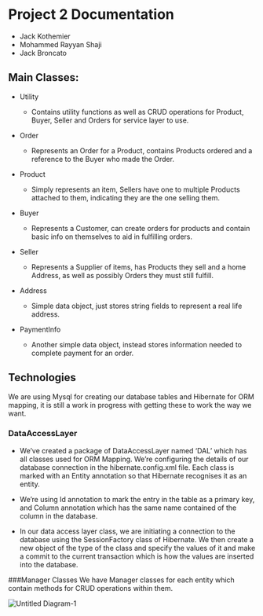 # Project 2 Documentation
- Jack Kothemier
- Mohammed Rayyan Shaji
- Jack Broncato

## Main Classes:

- Utility
  - Contains utility functions as well as CRUD operations for Product, Buyer, Seller and Orders for service layer to use.

- Order
  - Represents an Order for a Product, contains Products ordered and a reference to the Buyer who made the Order.

- Product
  - Simply represents an item, Sellers have one to multiple Products attached to them, indicating they are the one selling them.

- Buyer
  - Represents a Customer, can create orders for products and contain basic info on themselves to aid in fulfilling orders.

- Seller
  - Represents a Supplier of items, has Products they sell and a home Address, as well as possibly Orders they must still fulfill.

- Address
  - Simple data object, just stores string fields to represent a real life address.

- PaymentInfo
  - Another simple data object, instead stores information needed to complete payment for an order.

## Technologies

We are using Mysql for creating our database tables and Hibernate for ORM mapping, it is still a work in progress with getting these to work the way we want.

### DataAccessLayer

- We’ve created a package of DataAccessLayer named ‘DAL’ which has all classes used for ORM Mapping. We’re configuring the details of our database connection in the hibernate.config.xml file. Each class is marked with an Entity annotation so that Hibernate recognises it as an entity. 

- We’re using Id annotation to mark the entry in the table as a primary key, and Column annotation which has the same name contained of the column in the database. 

- In our data access layer class, we are initiating a connection to the database using the SessionFactory class of Hibernate. We then create a new object of the type of the class and specify the values of it and make a commit to the current transaction which is how the values are inserted into the database.

###Manager Classes
We have Manager classes for each entity which contain methods for CRUD operations within them.

![Untitled Diagram-1](https://user-images.githubusercontent.com/26625500/65849453-37672800-e310-11e9-98b2-f0fc75645549.jpg)


